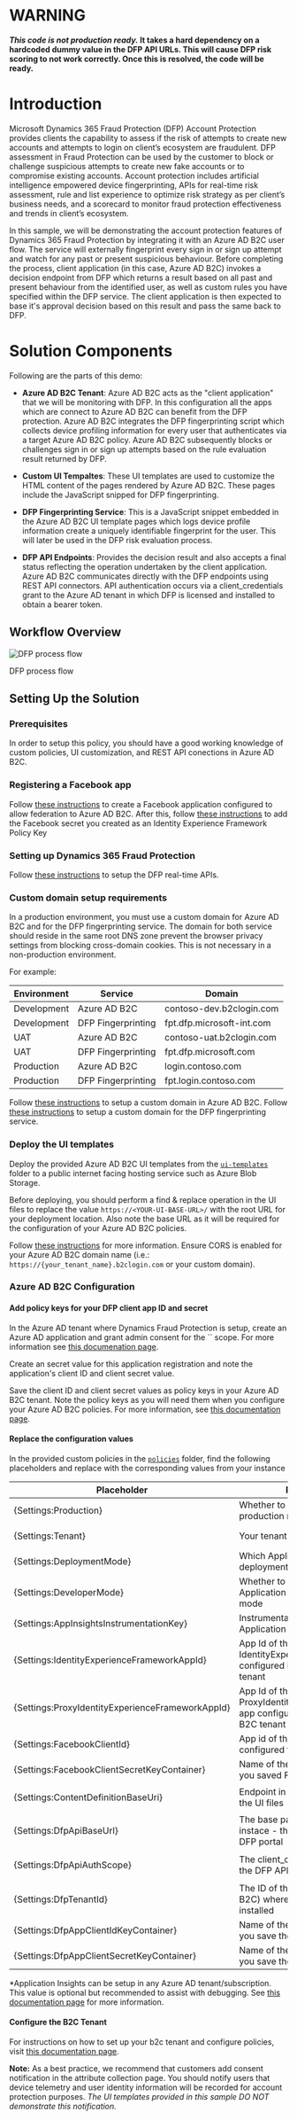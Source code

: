 # WARNING
**_This code is not production ready._ It takes a hard dependency on a hardcoded dummy value in the DFP API URLs. This will cause DFP risk scoring to not work correctly. Once this is resolved, the code will be ready.**

# Introduction

Microsoft Dynamics 365 Fraud Protection (DFP) Account Protection provides clients the capability to assess if the risk of attempts to create new accounts and attempts to login on client’s ecosystem are fraudulent. DFP assessment in Fraud Protection can be used by the customer to block or challenge suspicious attempts to create new fake accounts or to compromise existing accounts. Account protection includes artificial intelligence empowered device fingerprinting, APIs for real-time risk assessment, rule and list experience to optimize risk strategy as per client’s business needs, and a scorecard to monitor fraud protection effectiveness and trends in client’s ecosystem.

In this sample, we will be demonstrating the account protection features of
Dynamics 365 Fraud Protection by integrating it with an Azure AD B2C user flow. The
service will externally fingerprint every sign in or sign up attempt and watch for
any past or present suspicious behaviour. Before completing the process, client
application (in this case, Azure AD B2C) invokes a decision endpoint from DFP
which returns a result based on all past and present behaviour from the identified
user, as well as custom rules you have specified within the DFP service. The
client application is then expected to base it's approval decision based on this
result and pass the same back to DFP.

# Solution Components

Following are the parts of this demo:

- **Azure AD B2C Tenant**: Azure AD B2C acts as the "client application" that we will be monitoring
    with DFP. In this configuration all the apps which are connect to Azure AD B2C can benefit from
    the DFP protection. Azure AD B2C integrates the DFP fingerprinting script which collects
    device profiling information for every user that authenticates via a target Azure AD B2C policy.
    Azure AD B2C subsequently blocks or challenges sign in or sign up attempts based on the rule
    evaluation result returned by DFP.

- **Custom UI Tempaltes**: These UI templates are used to customize the HTML content of the pages
    rendered by Azure AD B2C. These pages include the JavaScript snipped for DFP fingerprinting.

- **DFP Fingerprinting Service**: This is a JavaScript snippet embedded in the Azure AD B2C
    UI template pages which logs device profile information create a uniquely
    identifiable fingerprint for the user. This will later be used in the DFP risk
    evaluation process.

- **DFP API Endpoints**: Provides the decision result and also accepts a final
    status reflecting the operation undertaken by the client application. Azure
    AD B2C communicates directly with the DFP endpoints using REST API connectors.
    API authentication occurs via a client_credentials grant to the Azure AD tenant
    in which DFP is licensed and installed to obtain a bearer token.

## Workflow Overview

![DFP process flow](./media/DFPFlow.drawio.png)

DFP process flow

## Setting Up the Solution

### Prerequisites

In order to setup this policy, you should have a good working knowledge of custom policies, UI customization, and REST API conections in Azure AD B2C.

### Registering a Facebook app

Follow [these instructions](https://docs.microsoft.com/en-us/azure/active-directory-b2c/identity-provider-facebook#create-a-facebook-application) to create a Facebook application configured to allow federation to Azure AD B2C. After this, follow [these instructions](https://docs.microsoft.com/en-us/azure/active-directory-b2c/custom-policy-get-started#create-the-facebook-key) to add the Facebook secret you created as an Identity Experience Framework Policy Key

### Setting up Dynamics 365 Fraud Protection

Follow [these instructions](https://docs.microsoft.com/en-us/dynamics365/fraud-protection/integrate-real-time-api) to setup the DFP real-time APIs.

### Custom domain setup requirements

In a production environment, you must use a custom domain for Azure AD B2C and for the DFP fingerprinting service. The domain for both service should reside in the same root DNS zone prevent the browser privacy settings from blocking cross-domain cookies. This is not necessary in a non-production environment.

For example:

| Environment       | Service               | Domain                    |
| --                | --                    | --                        |
| Development       | Azure AD B2C          | contoso-dev.b2clogin.com  |
| Development       | DFP Fingerprinting    | fpt.dfp.microsoft-int.com |
| UAT               | Azure AD B2C          | contoso-uat.b2clogin.com  |
| UAT               | DFP Fingerprinting    | fpt.dfp.microsoft.com     |
| Production        | Azure AD B2C          | login.contoso.com         |
| Production        | DFP Fingerprinting    | fpt.login.contoso.com     |

Follow [these instructions](https://docs.microsoft.com/en-us/azure/active-directory-b2c/custom-domain?pivots=b2c-custom-policy) to setup a custom domain in Azure AD B2C.
Follow [these instructions](https://docs.microsoft.com/en-us/dynamics365/fraud-protection/device-fingerprinting#set-up-dns) to setup a custom domain for the DFP fingerprinting service.

### Deploy the UI templates

Deploy the provided Azure AD B2C UI templates from the [`ui-templates`](./ui-templates/) folder to a public internet facing hosting service such as Azure Blob Storage.

Before deploying, you should perform a find & replace operation in the UI files to replace the value `https://<YOUR-UI-BASE-URL>/` with the root URL for your deployment location. Also note the base URL as it will be required for the configuration of your Azure AD B2C policies.

Follow [these instructions](https://docs.microsoft.com/en-us/azure/active-directory-b2c/customize-ui-with-html?pivots=b2c-custom-policy) for more information. Ensure CORS is enabled for your Azure AD B2C domain name (i.e.: `https://{your_tenant_name}.b2clogin.com` or your custom domain).

### Azure AD B2C Configuration

#### Add policy keys for your DFP client app ID and secret

In the Azure AD tenant where Dynamics Fraud Protection is setup, create an Azure AD application and grant admin consent for the `` scope. For more information see [this documenation page](https://docs.microsoft.com/en-us/dynamics365/fraud-protection/integrate-real-time-api#create-azure-active-directory-applications).

Create an secret value for this application registration and note the application's client ID and client secret value.

Save the client ID and client secret values as policy keys in your Azure AD B2C tenant. Note the policy keys as you will need them when you configure your Azure AD B2C policies. For more information, see [this documentation page](https://docs.microsoft.com/en-us/azure/active-directory-b2c/policy-keys-overview).

#### Replace the configuration values

In the provided custom policies in the [`policies`](./policies/) folder, find the following placeholders and replace with the corresponding values from your instance

| Placeholder | Replace with | Example |
| -- | -- | -- |
| {Settings:Production} | Whether to deploy the policies in production mode | `true` or `false` |
| {Settings:Tenant} | Your tenant short name | `your-tenant` (from your-tenant.onmicrosoft.com)
| {Settings:DeploymentMode} | Which Application Insights deployment mode to use | `Production` or `Development`
| {Settings:DeveloperMode} | Whether to deploy the policies in Application Insights developer mode | `true` or `false` |
| {Settings:AppInsightsInstrumentationKey} | Instrumentation key of your Application Insights instance* | `01234567-89ab-cdef-0123-456789abcdef` |
| {Settings:IdentityExperienceFrameworkAppId} | App Id of the IdentityExperienceFramework app configured in your Azure AD B2C tenant | `01234567-89ab-cdef-0123-456789abcdef` |
| {Settings:ProxyIdentityExperienceFrameworkAppId} | App Id of the ProxyIdentityExperienceFramework app configured in your Azure AD B2C tenant | `01234567-89ab-cdef-0123-456789abcdef` |
| {Settings:FacebookClientId} | App id of the Facebook app you configured for federation with B2C | `000000000000000` |
| {Settings:FacebookClientSecretKeyContainer} | Name of the policy key in which you saved Facebook's app secret | `B2C_1A_FacebookAppSecret` |
| {Settings:ContentDefinitionBaseUri} | Endpoint in where you deployed the UI files | `https://<my-storage-account>.blob.core.windows.net/<my-storage-container>` |
| {Settings:DfpApiBaseUrl} | The base path for your DFP API instace - this can be found in the DFP portal | `https://tenantname-01234567-89ab-cdef-0123-456789abcdef.api.dfp.dynamics.com/v1.0/` |
| {Settings:DfpApiAuthScope} | The client_credentials scope for the DFP API service | `https://api.dfp.dynamics-int.com/.default` or `https://api.dfp.dynamics.com/.default` |
| {Settings:DfpTenantId} | The ID of the Azure AD tenant (not B2C) where DFP is licensed and installed | `01234567-89ab-cdef-0123-456789abcdef` or `consoto.onmicrosoft.com` |
| {Settings:DfpAppClientIdKeyContainer} | Name of the policy key in which you save the DFP client ID  | `B2C_1A_DFPClientId` |
| {Settings:DfpAppClientSecretKeyContainer} | Name of the policy key in which you save the DFP client secret | `B2C_1A_DFPClientSecret` |


\*Application Insights can be setup in any Azure AD tenant/subscription. This value is optional but recommended to assist with debugging. See [this documentation page](https://docs.microsoft.com/en-us/azure/active-directory-b2c/troubleshoot-with-application-insights) for more information.

#### Configure the B2C Tenant

For instructions on how to set up your b2c tenant and configure policies, visit [this
documentation page](https://docs.microsoft.com/en-us/azure/active-directory-b2c/custom-policy-get-started?tabs=applications#custom-policy-starter-pack).

**Note:** As a best practice, we recommend that customers add consent notification in the attribute collection page. 
You should notify users that device telemetry and user identity information will be recorded for account protection purposes.
_The UI templates provided in this sample DO NOT demonstrate this notification._